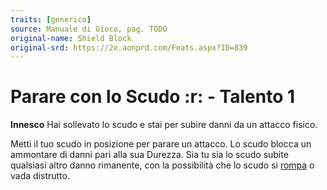 ```yaml
---
traits: [generico]
source: Manuale di Gioco, pag. TODO
original-name: Shield Block
original-srd: https://2e.aonprd.com/Feats.aspx?ID=839
---
```


# Parare con lo Scudo :r: - Talento 1

**Innesco** Hai sollevato lo scudo e stai per subire danni da un attacco fisico.

Metti il tuo scudo in posizione per parare un attacco. Lo scudo blocca un
ammontare di danni pari alla sua Durezza. Sia tu sia lo scudo subite qualsiasi
altro danno rimanente, con la possibilità che lo scudo si
[rompa](/condizioni/rotto) o vada distrutto.
